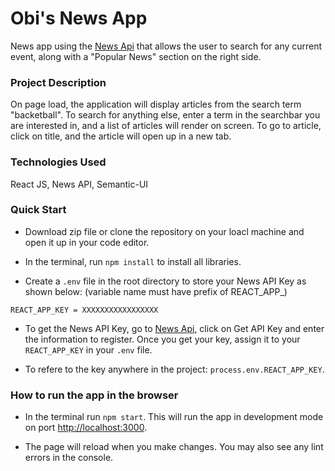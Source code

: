 # Obi's News App

News app using the [News Api](https://newsapi.org/) that allows the user to search for any current event, along with a "Popular News" section on the right side.

### Project Description

On page load, the application will display articles from the search term "backetball". To search for anything else, enter a term in the searchbar you are interested in, and a list of articles will render on screen. To go to article, click on title, and the article will open up in a new tab.

### Technologies Used

React JS, News API, Semantic-UI

### Quick Start

- Download zip file or clone the repository on your loacl machine and open it up in your code editor.

- In the terminal, run `npm install` to install all libraries.

- Create a `.env` file in the root directory to store your News API Key as shown below:
(variable name must have prefix of REACT_APP_)

`REACT_APP_KEY = XXXXXXXXXXXXXXXXX`

- To get the News API Key, go to [News Api](https://newsapi.org/), click on Get API Key and enter the information to register. Once you get your key, assign it to your `REACT_APP_KEY` in your `.env` file.

- To refere to the key anywhere in the project: `process.env.REACT_APP_KEY`.

### How to run the app in the browser

- In the terminal run `npm start`. This will run the app in development mode on port [http://localhost:3000](http://localhost:3000).

- The page will reload when you make changes. You may also see any lint errors in the console.
